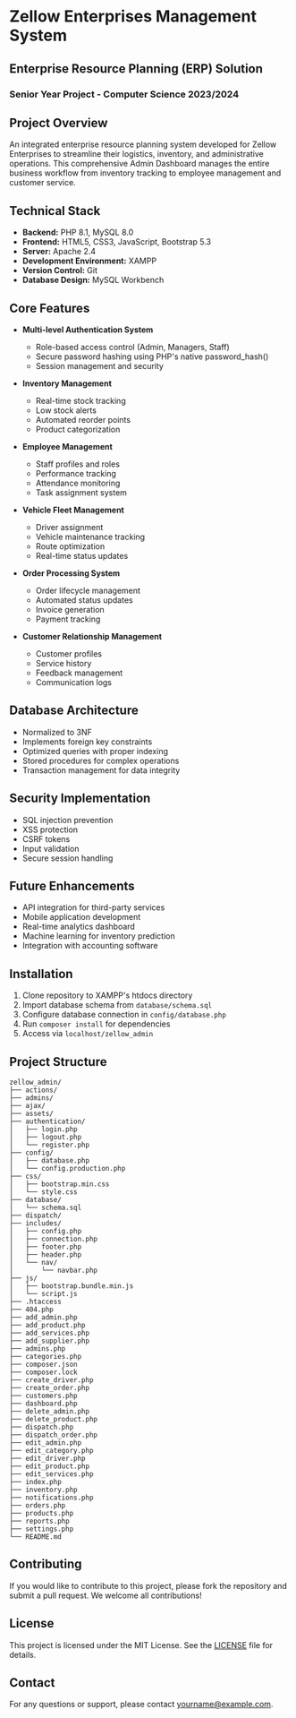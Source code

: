 # Zellow Enterprises Management System

## Enterprise Resource Planning (ERP) Solution

### Senior Year Project - Computer Science 2023/2024

## Project Overview

An integrated enterprise resource planning system developed for Zellow Enterprises to streamline their logistics, inventory, and administrative operations. This comprehensive Admin Dashboard manages the entire business workflow from inventory tracking to employee management and customer service.

## Technical Stack

- **Backend:** PHP 8.1, MySQL 8.0
- **Frontend:** HTML5, CSS3, JavaScript, Bootstrap 5.3
- **Server:** Apache 2.4
- **Development Environment:** XAMPP
- **Version Control:** Git
- **Database Design:** MySQL Workbench

## Core Features

- **Multi-level Authentication System**

  - Role-based access control (Admin, Managers, Staff)
  - Secure password hashing using PHP's native password_hash()
  - Session management and security

- **Inventory Management**

  - Real-time stock tracking
  - Low stock alerts
  - Automated reorder points
  - Product categorization

- **Employee Management**

  - Staff profiles and roles
  - Performance tracking
  - Attendance monitoring
  - Task assignment system

- **Vehicle Fleet Management**

  - Driver assignment
  - Vehicle maintenance tracking
  - Route optimization
  - Real-time status updates

- **Order Processing System**

  - Order lifecycle management
  - Automated status updates
  - Invoice generation
  - Payment tracking

- **Customer Relationship Management**
  - Customer profiles
  - Service history
  - Feedback management
  - Communication logs

## Database Architecture

- Normalized to 3NF
- Implements foreign key constraints
- Optimized queries with proper indexing
- Stored procedures for complex operations
- Transaction management for data integrity

## Security Implementation

- SQL injection prevention
- XSS protection
- CSRF tokens
- Input validation
- Secure session handling

## Future Enhancements

- API integration for third-party services
- Mobile application development
- Real-time analytics dashboard
- Machine learning for inventory prediction
- Integration with accounting software

## Installation

1. Clone repository to XAMPP's htdocs directory
2. Import database schema from `database/schema.sql`
3. Configure database connection in `config/database.php`
4. Run `composer install` for dependencies
5. Access via `localhost/zellow_admin`

## Project Structure

```
zellow_admin/
├── actions/
├── admins/
├── ajax/
├── assets/
├── authentication/
│   ├── login.php
│   ├── logout.php
│   └── register.php
├── config/
│   ├── database.php
│   └── config.production.php
├── css/
│   ├── bootstrap.min.css
│   └── style.css
├── database/
│   └── schema.sql
├── dispatch/
├── includes/
│   ├── config.php
│   ├── connection.php
│   ├── footer.php
│   ├── header.php
│   └── nav/
│       └── navbar.php
├── js/
│   ├── bootstrap.bundle.min.js
│   └── script.js
├── .htaccess
├── 404.php
├── add_admin.php
├── add_product.php
├── add_services.php
├── add_supplier.php
├── admins.php
├── categories.php
├── composer.json
├── composer.lock
├── create_driver.php
├── create_order.php
├── customers.php
├── dashboard.php
├── delete_admin.php
├── delete_product.php
├── dispatch.php
├── dispatch_order.php
├── edit_admin.php
├── edit_category.php
├── edit_driver.php
├── edit_product.php
├── edit_services.php
├── index.php
├── inventory.php
├── notifications.php
├── orders.php
├── products.php
├── reports.php
├── settings.php
└── README.md
```

## Contributing

If you would like to contribute to this project, please fork the repository and submit a pull request. We welcome all contributions!

## License

This project is licensed under the MIT License. See the [LICENSE](LICENSE) file for details.

## Contact

For any questions or support, please contact [yourname@example.com](mailto:yourname@example.com).
